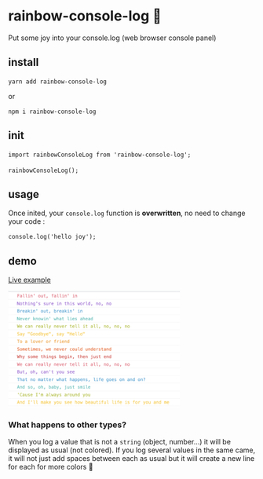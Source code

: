 # rainbow-console-log 🌈

Put some joy into your console.log (web browser console panel)

## install ##
```
yarn add rainbow-console-log
```
or
```
npm i rainbow-console-log
```

## init ##

```
import rainbowConsoleLog from 'rainbow-console-log';

rainbowConsoleLog();
```

## usage ##
Once inited, your `console.log` function is **overwritten**, no need to change your code :
```
console.log('hello joy');
```

## demo ##

[Live example](https://rainbow-console-log.herokuapp.com/)

[<img src="example/screenshot.png" width="350" alt=""/>](https://rainbow-console-log.herokuapp.com/)


### What happens to other types? ###
When you log a value that is not a `string` (object, number...) it will be displayed as usual (not colored).
If you log several values in the same came, it will not just add spaces between each as usual but it will create a new line for each for more colors 🌈
